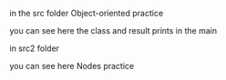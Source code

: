 in the src folder 
Object-oriented practice 

you can see here the class and result prints in the main 



in src2 folder 

you can see here Nodes practice
